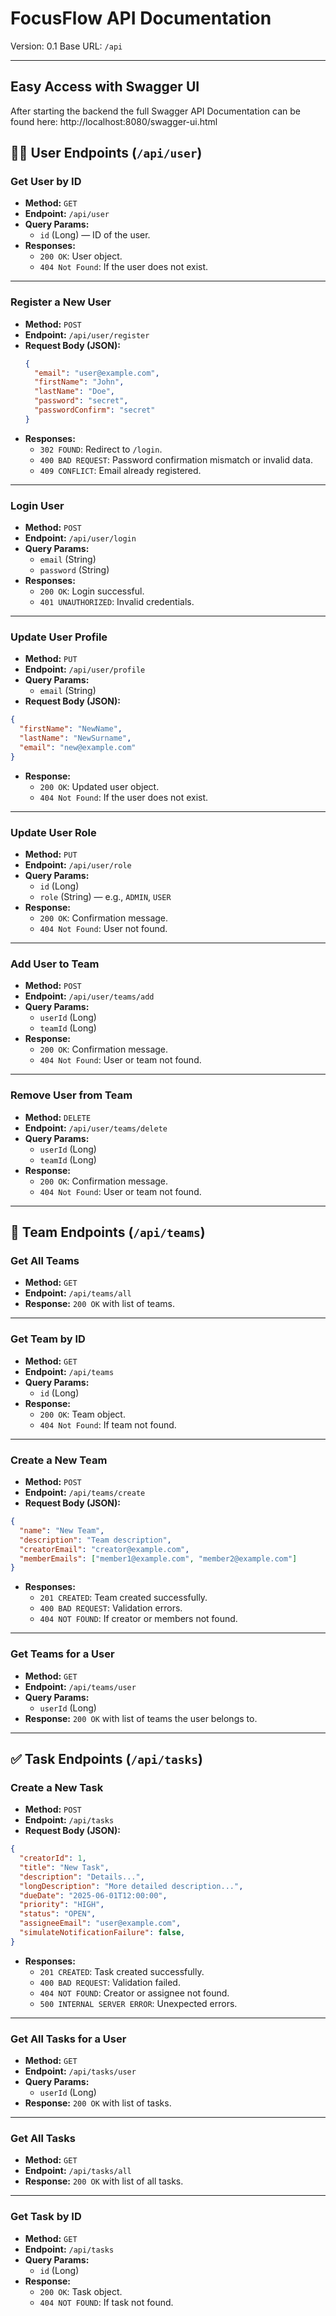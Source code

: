 
# FocusFlow API Documentation

Version: 0.1
Base URL: `/api`

---
## Easy Access with Swagger UI

After starting the backend the full Swagger API Documentation can be found here: http://localhost:8080/swagger-ui.html

## 🧑‍💼 User Endpoints (`/api/user`)

### Get User by ID

- **Method:** `GET`
- **Endpoint:** `/api/user`
- **Query Params:**
  - `id` (Long) — ID of the user.
- **Responses:**
  - `200 OK`: User object.
  - `404 Not Found`: If the user does not exist.

---

### Register a New User

- **Method:** `POST`
- **Endpoint:** `/api/user/register`
- **Request Body (JSON):**
  ```json
  {
    "email": "user@example.com",
    "firstName": "John",
    "lastName": "Doe",
    "password": "secret",
    "passwordConfirm": "secret"
  }
  ```

* **Responses:**
  * `302 FOUND`: Redirect to `/login`.
  * `400 BAD REQUEST`: Password confirmation mismatch or invalid data.
  * `409 CONFLICT`: Email already registered.

---

### Login User

* **Method:** `POST`
* **Endpoint:** `/api/user/login`
* **Query Params:**
  * `email` (String)
  * `password` (String)
* **Responses:**
  * `200 OK`: Login successful.
  * `401 UNAUTHORIZED`: Invalid credentials.

---

### Update User Profile

* **Method:** `PUT`
* **Endpoint:** `/api/user/profile`
* **Query Params:**
  * `email` (String)
* **Request Body (JSON):**

```json
{
  "firstName": "NewName",
  "lastName": "NewSurname",
  "email": "new@example.com"
}
```

* **Response:**
  * `200 OK`: Updated user object.
  * `404 Not Found`: If the user does not exist.

---

### Update User Role

* **Method:** `PUT`
* **Endpoint:** `/api/user/role`
* **Query Params:**
  * `id` (Long)
  * `role` (String) — e.g., `ADMIN`, `USER`
* **Response:**
  * `200 OK`: Confirmation message.
  * `404 Not Found`: User not found.

---

### Add User to Team

* **Method:** `POST`
* **Endpoint:** `/api/user/teams/add`
* **Query Params:**
  * `userId` (Long)
  * `teamId` (Long)
* **Response:**
  * `200 OK`: Confirmation message.
  * `404 Not Found`: User or team not found.

---

### Remove User from Team

* **Method:** `DELETE`
* **Endpoint:** `/api/user/teams/delete`
* **Query Params:**
  * `userId` (Long)
  * `teamId` (Long)
* **Response:**
  * `200 OK`: Confirmation message.
  * `404 Not Found`: User or team not found.

---

## 👥 Team Endpoints (`/api/teams`)

### Get All Teams

* **Method:** `GET`
* **Endpoint:** `/api/teams/all`
* **Response:** `200 OK` with list of teams.

---

### Get Team by ID

* **Method:** `GET`
* **Endpoint:** `/api/teams`
* **Query Params:**
  * `id` (Long)
* **Response:**
  * `200 OK`: Team object.
  * `404 Not Found`: If team not found.

---

### Create a New Team

* **Method:** `POST`
* **Endpoint:** `/api/teams/create`
* **Request Body (JSON):**

```json
{
  "name": "New Team",
  "description": "Team description",
  "creatorEmail": "creator@example.com",
  "memberEmails": ["member1@example.com", "member2@example.com"]
}
```

* **Responses:**
  * `201 CREATED`: Team created successfully.
  * `400 BAD REQUEST`: Validation errors.
  * `404 NOT FOUND`: If creator or members not found.

---

### Get Teams for a User

* **Method:** `GET`
* **Endpoint:** `/api/teams/user`
* **Query Params:**
  * `userId` (Long)
* **Response:** `200 OK` with list of teams the user belongs to.

---

## ✅ Task Endpoints (`/api/tasks`)

### Create a New Task

* **Method:** `POST`
* **Endpoint:** `/api/tasks`
* **Request Body (JSON):**

```json
{
  "creatorId": 1,
  "title": "New Task",
  "description": "Details...",
  "longDescription": "More detailed description...",
  "dueDate": "2025-06-01T12:00:00",
  "priority": "HIGH",
  "status": "OPEN",
  "assigneeEmail": "user@example.com",
  "simulateNotificationFailure": false,
}
```

* **Responses:**
  * `201 CREATED`: Task created successfully.
  * `400 BAD REQUEST`: Validation failed.
  * `404 NOT FOUND`: Creator or assignee not found.
  * `500 INTERNAL SERVER ERROR`: Unexpected errors.

---

### Get All Tasks for a User

* **Method:** `GET`
* **Endpoint:** `/api/tasks/user`
* **Query Params:**
  * `userId` (Long)
* **Response:** `200 OK` with list of tasks.

---

### Get All Tasks

* **Method:** `GET`
* **Endpoint:** `/api/tasks/all`
* **Response:** `200 OK` with list of all tasks.

---

### Get Task by ID

* **Method:** `GET`
* **Endpoint:** `/api/tasks`
* **Query Params:**
  * `id` (Long)
* **Response:**
  * `200 OK`: Task object.
  * `404 NOT FOUND`: If task not found.
